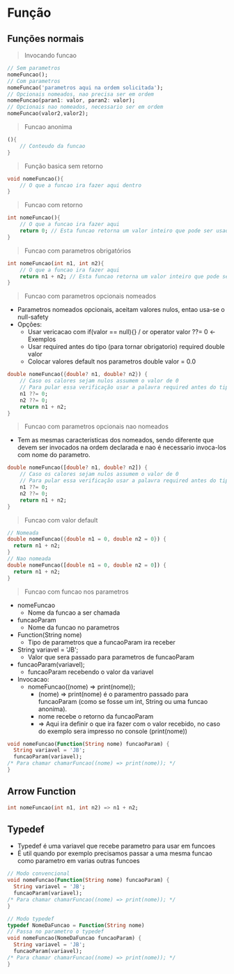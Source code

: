 # Função
## Funções normais
>Invocando funcao
```dart
// Sem parametros
nomeFuncao();
// Com parametros
nomeFuncao('parametros aqui na ordem solicitada');
// Opcionais nomeados, nao precisa ser em ordem
nomeFuncao(paran1: valor, paran2: valor);
// Opcionais nao nomeados, necessario ser em ordem
nomeFuncao(valor2,valor2);
```
>Funcao anonima
```dart
(){
    // Conteudo da funcao
}
```
>Função basica sem retorno
```dart
void nomeFuncao(){
    // O que a funcao ira fazer aqui dentro
}
```
>Funcao com retorno
```dart
int nomeFuncao(){
    // O que a funcao ira fazer aqui
    return 0; // Esta funcao retorna um valor inteiro que pode ser usado fora dela
}
```
>Funcao com parametros obrigatórios
```dart
int nomeFuncao(int n1, int n2){
    // O que a funcao ira fazer aqui
    return n1 + n2; // Esta funcao retorna um valor inteiro que pode ser usado fora dela
}
```
> Funcao com parametros opcionais nomeados
- Parametros nomeados opcionais, aceitam valores nulos, entao usa-se o null-safety
- Opções:
    - Usar vericacao com if(valor == null){} / or operator valor ??= 0 <-Exemplos
    - Usar required antes do tipo (para tornar obrigatorio) required double valor
    - Colocar valores default nos parametros double valor = 0.0
```dart
double nomeFuncao({double? n1, double? n2}) {
    // Caso os calores sejam nulos assumem o valor de 0
    // Para pular essa verificação usar a palavra required antes do tipo nos parametros, os tornando obrigatorios (required double n1)
    n1 ??= 0;
    n2 ??= 0;
    return n1 + n2;
}
```
>Funcao com parametros opcionais nao nomeados
- Tem as mesmas caracteristicas dos nomeados, sendo diferente que devem ser invocados na ordem declarada e nao é necessario invoca-los com nome do parametro.
```dart
double nomeFuncao([double? n1, double? n2]) {
    // Caso os calores sejam nulos assumem o valor de 0
    // Para pular essa verificação usar a palavra required antes do tipo nos parametros, os tornando obrigatorios (required double n1)
    n1 ??= 0;
    n2 ??= 0;
    return n1 + n2;
}
```
>Funcao com valor default
```dart
// Nomeada
double nomeFuncao({double n1 = 0, double n2 = 0}) {
  return n1 + n2;
}
// Nao nomeada
double nomeFuncao([double n1 = 0, double n2 = 0]) {
  return n1 + n2;
}
```
>Funcao com funcao nos parametros
- nomeFuncao
    - Nome da funcao a ser chamada
- funcaoParam
    - Nome da funcao no parametros
- Function(String nome)
    - Tipo de parametros que a funcaoParam ira receber
- String variavel = 'JB';
    - Valor que sera passado para parametros de funcaoParam
- funcaoParam(variavel);
    - funcaoParam recebendo o valor da variavel
- Invocacao:
    - nomeFuncao((nome) => print(nome));
        - (nome) => print(nome) é o paramentro passado para funcaoParam (como se fosse um int, String ou uma funcao anonima).
        - nome recebe o retorno da funcaoParam
        - => Aqui ira definir o que ira fazer com o valor recebido, no caso do exemplo sera impresso no console (print(nome))

```dart
void nomeFuncao(Function(String nome) funcaoParam) {
  String variavel = 'JB';
  funcaoParam(variavel);
/* Para chamar chamarFuncao((nome) => print(nome)); */
}
```
## Arrow Function
```dart
int nomeFuncao(int n1, int n2) => n1 + n2;
```
## Typedef
- Typedef é uma variavel que recebe parametro para usar em funcoes
- É util quando por exemplo precisamos passar a uma mesma funcao como parametro em varias outras funcoes
```dart
// Modo convencional
void nomeFuncao(Function(String nome) funcaoParam) {
  String variavel = 'JB';
  funcaoParam(variavel);
/* Para chamar chamarFuncao((nome) => print(nome)); */
}

// Modo typedef
typedef NomeDaFuncao = Function(String nome)
// Passa no parametro o typedef
void nomeFuncao(NomeDaFuncao funcaoParam) {
  String variavel = 'JB';
  funcaoParam(variavel);
/* Para chamar chamarFuncao((nome) => print(nome)); */
}

